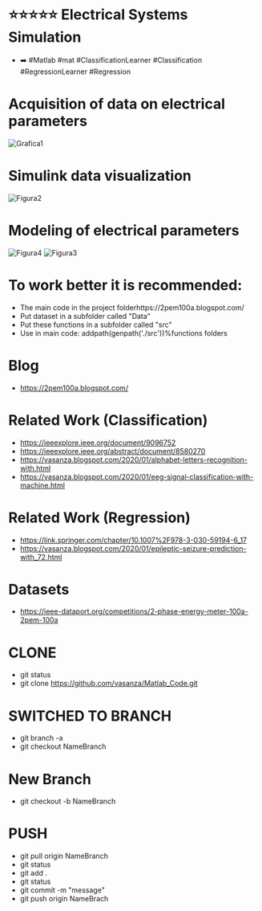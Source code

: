 # ⭐⭐⭐⭐⭐ Electrical Systems Simulation
- ➡️ #Matlab #mat #ClassificationLearner #Classification #RegressionLearner #Regression

# Acquisition of data on electrical parameters
![Grafica1](https://user-images.githubusercontent.com/12642226/142685776-a03b1378-52cb-4fc6-98dd-860409660ba5.JPG)

# Simulink data visualization
![Figura2](https://user-images.githubusercontent.com/12642226/142685777-017d52ba-bd78-4b6f-8986-7f69cc826955.JPG)

# Modeling of electrical parameters
![Figura4](https://user-images.githubusercontent.com/12642226/142685774-732943a0-1901-414d-8fb2-05d172d167d7.JPG)
![Figura3](https://user-images.githubusercontent.com/12642226/142685780-5f03c799-6765-4024-acdb-282c51084bb5.JPG)

# To work better it is recommended:
- The main code in the project folderhttps://2pem100a.blogspot.com/
- Put dataset in a subfolder called "Data"
- Put these functions in a subfolder called "src"
- Use in main code: addpath(genpath('./src'))%functions folders

# Blog
- https://2pem100a.blogspot.com/

# Related Work (Classification)
- https://ieeexplore.ieee.org/document/9096752
- https://ieeexplore.ieee.org/abstract/document/8580270
- https://vasanza.blogspot.com/2020/01/alphabet-letters-recognition-with.html
- https://vasanza.blogspot.com/2020/01/eeg-signal-classification-with-machine.html
# Related Work (Regression)
- https://link.springer.com/chapter/10.1007%2F978-3-030-59194-6_17
- https://vasanza.blogspot.com/2020/01/epileptic-seizure-prediction-with_72.html

# Datasets
- https://ieee-dataport.org/competitions/2-phase-energy-meter-100a-2pem-100a

# CLONE
- git status
- git clone https://github.com/vasanza/Matlab_Code.git

# SWITCHED TO BRANCH
- git branch -a
- git checkout NameBranch

# New Branch
- git checkout -b NameBranch

# PUSH
- git pull origin NameBranch
- git status
- git add .
- git status
- git commit -m "message"
- git push origin NameBrach
